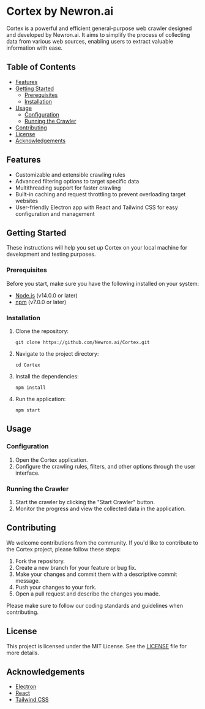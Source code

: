 # Cortex by Newron.ai

[//]: # (![Cortex Banner]&#40;./assets/banner.png&#41;)

Cortex is a powerful and efficient general-purpose web crawler designed and developed by Newron.ai. It aims to simplify the process of collecting data from various web sources, enabling users to extract valuable information with ease.

## Table of Contents

- [Features](#features)
- [Getting Started](#getting-started)
    - [Prerequisites](#prerequisites)
    - [Installation](#installation)
- [Usage](#usage)
    - [Configuration](#configuration)
    - [Running the Crawler](#running-the-crawler)
- [Contributing](#contributing)
- [License](#license)
- [Acknowledgements](#acknowledgements)

## Features

- Customizable and extensible crawling rules
- Advanced filtering options to target specific data
- Multithreading support for faster crawling
- Built-in caching and request throttling to prevent overloading target websites
- User-friendly Electron app with React and Tailwind CSS for easy configuration and management

## Getting Started

These instructions will help you set up Cortex on your local machine for development and testing purposes.

### Prerequisites

Before you start, make sure you have the following installed on your system:

- [Node.js](https://nodejs.org) (v14.0.0 or later)
- [npm](https://www.npmjs.com) (v7.0.0 or later)

### Installation

1. Clone the repository:

   ```
   git clone https://github.com/Newron.ai/Cortex.git
   ```

2. Navigate to the project directory:

   ```
   cd Cortex
   ```

3. Install the dependencies:

   ```
   npm install
   ```

4. Run the application:

   ```
   npm start
   ```

## Usage

### Configuration

1. Open the Cortex application.
2. Configure the crawling rules, filters, and other options through the user interface.

### Running the Crawler

1. Start the crawler by clicking the "Start Crawler" button.
2. Monitor the progress and view the collected data in the application.

## Contributing

We welcome contributions from the community. If you'd like to contribute to the Cortex project, please follow these steps:

1. Fork the repository.
2. Create a new branch for your feature or bug fix.
3. Make your changes and commit them with a descriptive commit message.
4. Push your changes to your fork.
5. Open a pull request and describe the changes you made.

Please make sure to follow our coding standards and guidelines when contributing.

## License

This project is licensed under the MIT License. See the [LICENSE](LICENSE) file for more details.

## Acknowledgements

- [Electron](https://www.electronjs.org)
- [React](https://reactjs.org)
- [Tailwind CSS](https://tailwindcss.com)